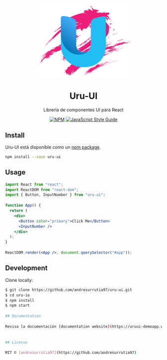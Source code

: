 <p align="center">
  <a href="">
    <img width="300" src="./src/Assets/logoUi.png">
  </a>
</p>

<h1 align="center">Uru-UI</h1>

<div align="center"> 
  
  Librería de componentes UI para React

[![NPM](https://img.shields.io/npm/v/uru-ui.svg)](https://www.npmjs.com/package/uru-ui) [![JavaScript Style Guide](https://img.shields.io/badge/code_style-standard-brightgreen.svg)](https://standardjs.com)

</div>

## Install

Uru-UI está disponible como un [npm package](https://www.npmjs.com/package/uru-ui).

```bash
npm install --save uru-ui
```

## Usage

```jsx
import React from "react";
import ReactDOM from "react-dom";
import { Button, InputNumber } from "uru-ui";

function App() {
  return (
    <div>
      <Button color="primary">Click Me</Button>
      <InputNumber />
    </div>
  );
}

ReactDOM.render(<App />, document.querySelector("#app"));
```

## Development

Clone locally:

```bash
$ git clone https://github.com/andresurrutia97/uru-ui.git
$ cd uru-io
$ npm install
$ npm start

## Documentation

Revisa la documentación [documentation website](https://uruui-demoapp.web.app/).


## License

MIT © [andresurrutia97](https://github.com/andresurrutia97)
```
